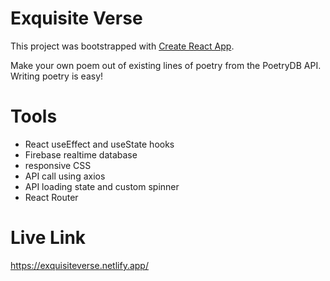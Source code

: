 # Exquisite Verse

This project was bootstrapped with [Create React App](https://github.com/facebook/create-react-app).


Make your own poem out of existing lines of poetry from the PoetryDB API. Writing poetry is easy!

# Tools
- React useEffect and useState hooks  
- Firebase realtime database  
- responsive CSS  
- API call using axios  
- API loading state and custom spinner  
- React Router   


# Live Link
https://exquisiteverse.netlify.app/
